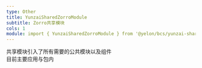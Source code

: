 ```yaml
---
type: Other
title: YunzaiSharedZorroModule
subtitle: Zorro共享模块
cols: 1
module: import { YunzaiSharedZorroModule } from '@yelon/bcs/yunzai-shared-zorro';
---
```


共享模块引入了所有需要的公共模块以及组件  
目前主要应用与包内  
